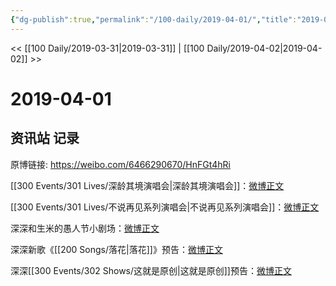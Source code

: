 ```yaml
---
{"dg-publish":true,"permalink":"/100-daily/2019-04-01/","title":"2019-04-01"}
---
```



<< [[100 Daily/2019-03-31\|2019-03-31]] | [[100 Daily/2019-04-02\|2019-04-02]] >>

# 2019-04-01

## 资讯站 记录

原博链接: https://weibo.com/6466290670/HnFGt4hRi

[[300 Events/301 Lives/深龄其境演唱会\|深龄其境演唱会]]：[微博正文](https://m.weibo.cn/6466290670/4356241885583429)

[[300 Events/301 Lives/不说再见系列演唱会\|不说再见系列演唱会]]：[微博正文](https://m.weibo.cn/6466290670/4356343240284538)

深深和生米的愚人节小剧场：[微博正文](https://m.weibo.cn/6466290670/4356351242580844)

深深新歌《[[200 Songs/落花\|落花]]》预告：[微博正文](https://m.weibo.cn/6466290670/4356392137558041)

深深[[300 Events/302 Shows/这就是原创\|这就是原创]]预告：[微博正文](https://m.weibo.cn/6466290670/4356408361041100)
